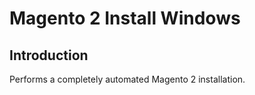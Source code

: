 # Magento 2 Install Windows

## Introduction

Performs a completely automated Magento 2 installation.
